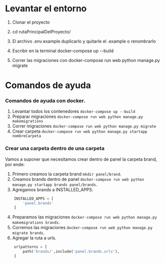 # Levantar el entorno

1. Clonar el proyecto

2. cd rutaPrincipalDelProyecto/

3. El archivo .env.example duplicarlo y quitarle el .example o renombrarlo

5. Escribir en la terminal docker-compose up --build

6. Correr las migraciones con docker-compose run web python manage.py migrate


# Comandos de ayuda

### Comandos de ayuda con docker.

1. Levantar todos los contenedores ``docker-compose up --build``
2. Preparar migraciones ``docker-compose run web python manage.py makemigrations``
3. Correr migraciones ``docker-compose run web python manage.py migrate``
3. Crear carpeta ``docker-compose run web python manage.py startapp nombreCarpeta``

### Crear una carpeta dentro de una carpeta

Vamos a suponer que necesitamos crear dentro de panel la carpeta brand, por ende:

1.    Primero creamos la carpeta brand ``mkdir panel/brand``.
2.    Creamos brands dentro de panel ``docker-compose run web python manage.py startapp brands panel/brands``.
3.    Agregamos brands a INSTALLED_APPS.


```python
    INSTALLED_APPS = [
        'panel.brands'
    ]
```
4.    Preparamos las migraciones ``docker-compose run web python manage.py makemigrations brands``.
5.    Corremos las migraciones ``docker-compose run web python manage.py migrate brands``.
6.    Agregar la ruta a urls.

```python
    urlpatterns = [
        path('brands/',include('panel.brands.urls'),
    ]
```

